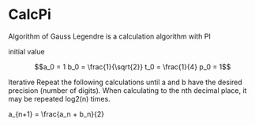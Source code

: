 # CalcPi

Algorithm of Gauss Legendre is a calculation algorithm with PI

initial value

```math
a_0 = 1
b_0 = \frac{1}{\sqrt{2}}
t_0 = \frac{1}{4}
p_0 = 1
```

Iterative
Repeat the following calculations until a and b have the desired precision (number of digits).
When calculating to the nth decimal place, it may be repeated log2(n) times.

a_{n+1} = \frac{a_n + b_n}{2}

